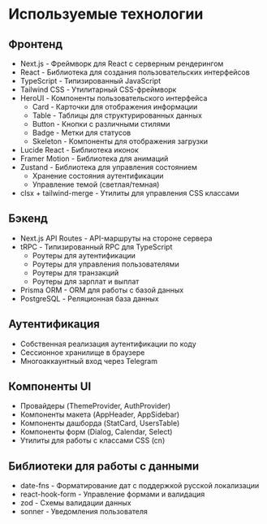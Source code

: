 # Используемые технологии

## Фронтенд
- Next.js - Фреймворк для React с серверным рендерингом
- React - Библиотека для создания пользовательских интерфейсов
- TypeScript - Типизированный JavaScript
- Tailwind CSS - Утилитарный CSS-фреймворк
- HeroUI - Компоненты пользовательского интерфейса
  - Card - Карточки для отображения информации
  - Table - Таблицы для структурированных данных
  - Button - Кнопки с различными стилями
  - Badge - Метки для статусов
  - Skeleton - Компоненты для отображения загрузки
- Lucide React - Библиотека иконок
- Framer Motion - Библиотека для анимаций
- Zustand - Библиотека для управления состоянием
  - Хранение состояния аутентификации
  - Управление темой (светлая/темная)
- clsx + tailwind-merge - Утилиты для управления CSS классами

## Бэкенд
- Next.js API Routes - API-маршруты на стороне сервера
- tRPC - Типизированный RPC для TypeScript
  - Роутеры для аутентификации
  - Роутеры для управления пользователями
  - Роутеры для транзакций
  - Роутеры для зарплат и выплат
- Prisma ORM - ORM для работы с базой данных
- PostgreSQL - Реляционная база данных

## Аутентификация
- Собственная реализация аутентификации по коду
- Сессионное хранилище в браузере
- Многоаккаунтный вход через Telegram

## Компоненты UI
- Провайдеры (ThemeProvider, AuthProvider)
- Компоненты макета (AppHeader, AppSidebar)
- Компоненты дашборда (StatCard, UsersTable)
- Компоненты форм (Dialog, Calendar, Select)
- Утилиты для работы с классами CSS (cn)

## Библиотеки для работы с данными
- date-fns - Форматирование дат с поддержкой русской локализации
- react-hook-form - Управление формами и валидация
- zod - Схемы валидации данных
- sonner - Уведомления пользователя
